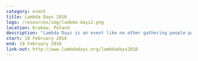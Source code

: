 ```yaml
---
category: event
title: Lambda Days 2016
logo: /resources/img/lambda-days2.png
location: Kraków, Poland
description: "Lambda Days is an event like no other gathering people passionate about functional programming."
start: 18 February 2016
end: 19 February 2016
link-out: http://www.lambdadays.org/lambdadays2016
---
```

